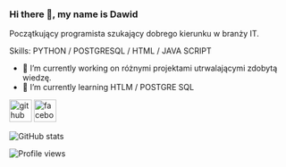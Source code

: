 ### Hi there 👋, my name is Dawid
Początkujący programista szukający dobrego kierunku w branży IT.  

Skills: PYTHON / POSTGRESQL /   HTML / JAVA SCRIPT

- 🔭 I’m currently working on różnymi projektami utrwalającymi zdobytą wiedzę. 
- 🌱 I’m currently learning HTLM / POSTGRE SQL 


[<img src='https://cdn.jsdelivr.net/npm/simple-icons@3.0.1/icons/github.svg' alt='github' height='40'>](https://github.com/Voleniusz)  [<img src='https://cdn.jsdelivr.net/npm/simple-icons@3.0.1/icons/facebook.svg' alt='facebook' height='40'>](https://www.facebook.com/dawid.hulboj.96)  

![GitHub stats](https://github-readme-stats.vercel.app/api?username=Voleniusz&show_icons=true)  

![Profile views](https://gpvc.arturio.dev/Voleniusz)  
